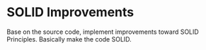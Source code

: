 # SOLID Improvements

Base on the source code, implement improvements toward SOLID Principles.
Basically make the code SOLID.
